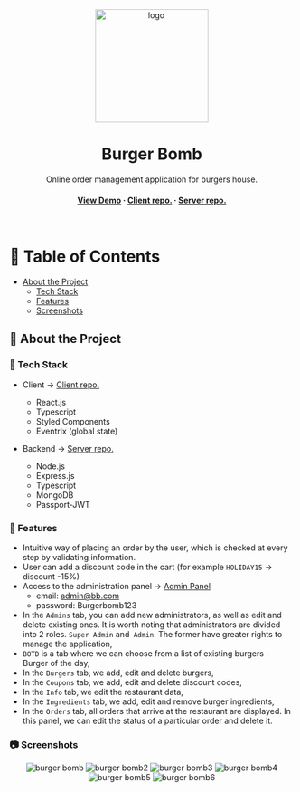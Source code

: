 <div align="center">

  <img src="https://i.imgur.com/0ce1ecQ.png" alt="logo" width="200" height="auto" />
  <h1>Burger Bomb</h1>
  
  <p>
    Online order management application for burgers house.
  </p>

<h4>
    <a href="https://tomaszenko.networkmanager.pl/bb/">View Demo</a>
<span> · </span>
    <a href="https://github.com/tomaszburas/BurgerBombFE">Client repo.</a>
<span> · </span>
    <a href="https://github.com/tomaszburas/BurgerBombBE">Server repo.</a>
  </h4>
</div>

<br />

<!-- Table of Contents -->
# :notebook_with_decorative_cover: Table of Contents

- [About the Project](#star2-about-the-project)
  * [Tech Stack](#space_invader-tech-stack)
  * [Features](#dart-features)
  * [Screenshots](#camera-screenshots)
  
<!-- About the Project -->
## :star2: About the Project


<!-- TechStack -->
### :space_invader: Tech Stack

- Client -> <a href="https://github.com/tomaszburas/BurgerBombFE">Client repo.</a>

  + React.js
  + Typescript
  + Styled Components
  + Eventrix (global state)

- Backend -> <a href="https://github.com/tomaszburas/BurgerBombBE">Server repo.</a>

  + Node.js
  + Express.js
  + Typescript
  + MongoDB 
  + Passport-JWT

<!-- Features -->
### :dart: Features

- Intuitive way of placing an order by the user, which is checked at every step by validating information.
- User can add a discount code in the cart (for example `HOLIDAY15` -> discount -15%)
- Access to the administration panel -> <a href="https://tomaszenko.networkmanager.pl/bb/login">Admin Panel</a>
  + email: admin@bb.com
  + password: Burgerbomb123
- In the `Admins` tab, you can add new administrators, as well as edit and delete existing ones. It is worth noting that administrators are divided into 2 roles. `Super Admin` and` Admin`. The former have greater rights to manage the application,
- `BOTD` is a tab where we can choose from a list of existing burgers - Burger of the day,
- In the `Burgers` tab, we add, edit and delete burgers,
- In the `Coupons` tab, we add, edit and delete discount codes,
- In the `Info` tab, we edit the restaurant data,
- In the `Ingredients` tab, we add, edit and remove burger ingredients,
- In the `Orders` tab, all orders that arrive at the restaurant are displayed. In this panel, we can edit the status of a particular order and delete it.


<!-- Screenshots -->
### :camera: Screenshots

<div align="center"> 
  <img src="https://i.imgur.com/73tAg94.jpg" alt="burger bomb" />
  <img src="https://i.imgur.com/YcB3Fhe.jpg" alt="burger bomb2" />
  <img src="https://i.imgur.com/YhzJxL9.jpg" alt="burger bomb3" />
<img src="https://i.imgur.com/j4sxh4F.jpg" alt="burger bomb4" />
<img src="https://i.imgur.com/Qvjk5jA.jpg" alt="burger bomb5" />
<img src="https://i.imgur.com/2dbNP5U.jpg" alt="burger bomb6" />
</div>
